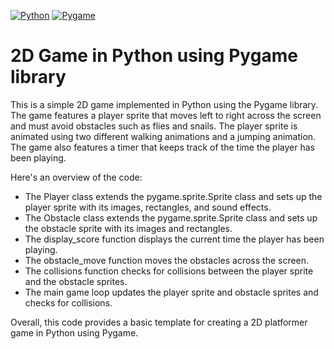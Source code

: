 [![Python](https://img.shields.io/badge/Python-v3.x-green.svg?style=for-the-badge&logo=python)](https://www.python.org/)
[![Pygame](https://img.shields.io/badge/Pygame-powered-yellow.svg)](https://www.pygame.org/)



# 2D Game in Python using Pygame library
This is a simple 2D game implemented in Python using the Pygame library. The game features a player sprite that moves left to right across the screen and must avoid obstacles such as flies and snails. The player sprite is animated using two different walking animations and a jumping animation. The game also features a timer that keeps track of the time the player has been playing.

Here's an overview of the code:
- The Player class extends the pygame.sprite.Sprite class and sets up the player sprite with its images, rectangles, and sound effects.
- The Obstacle class extends the pygame.sprite.Sprite class and sets up the obstacle sprite with its images and rectangles.
- The display_score function displays the current time the player has been playing.
- The obstacle_move function moves the obstacles across the screen.
- The collisions function checks for collisions between the player sprite and the obstacle sprites.
- The main game loop updates the player sprite and obstacle sprites and checks for collisions.

Overall, this code provides a basic template for creating a 2D platformer game in Python using Pygame.
